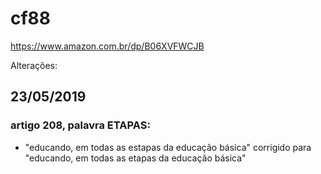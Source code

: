 # cf88

https://www.amazon.com.br/dp/B06XVFWCJB

Alterações:

## 23/05/2019
 ### artigo 208, palavra ETAPAS:
 - "educando, em todas as estapas da educação básica" corrigido para "educando, em todas as etapas da educação básica"

